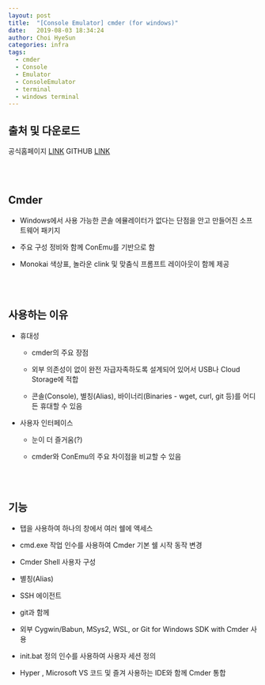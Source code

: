 ```yaml
---
layout: post
title:  "[Console Emulator] cmder (for windows)"
date:   2019-08-03 18:34:24
author: Choi HyeSun
categories: infra
tags:
  - cmder
  - Console
  - Emulator
  - ConsoleEmulator
  - terminal
  - windows terminal
---
```


## 출처 및 다운로드

공식홈페이지 [LINK](https://cmder.net/)
GITHUB [LINK](https://github.com/cmderdev/cmder/blob/master/README.md)

<br>
<br>

## Cmder

- Windows에서 사용 가능한 콘솔 에뮬레이터가 없다는 단점을 안고 만들어진 소프트웨어 패키지

- 주요 구성 정비와 함께 ConEmu를 기반으로 함

- Monokai 색상표, 놀라운 clink 및 맞춤식 프롬프트 레이아웃이 함께 제공

<br>
<br>

## 사용하는 이유

- 휴대성
  
  - cmder의 주요 장점

  - 외부 의존성이 없이 완전 자급자족하도록 설계되어 있어서 USB나 Cloud Storage에 적합

  - 콘솔(Console), 별칭(Alias), 바이너리(Binaries - wget, curl, git 등)를 어디든 휴대할 수 있음

- 사용자 인터페이스

  - 눈이 더 즐거움(?)

  - cmder와 ConEmu의 주요 차이점을 비교할 수 있음
  
<br>
<br>

## 기능

- 탭을 사용하여 하나의 창에서 여러 쉘에 액세스

- cmd.exe 작업 인수를 사용하여 Cmder 기본 쉘 시작 동작 변경

- Cmder Shell 사용자 구성

- 별칭(Alias)

- SSH 에이전트

- git과 함께

- 외부 Cygwin/Babun, MSys2, WSL, or Git for Windows SDK with Cmder 사용

- init.bat 정의 인수를 사용하여 사용자 세션 정의

- Hyper , Microsoft VS 코드 및 즐겨 사용하는 IDE와 함께 Cmder 통합


